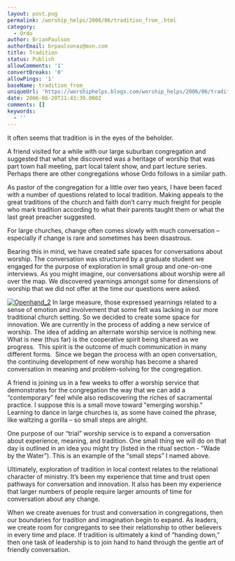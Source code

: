 ```yaml
---
layout: post.pug
permalink: /worship_helps/2006/06/tradition_from_.html 
category:
  - Ordo
author: BrianPaulson
authorEmail: brpaulsonaz@msn.com
title: Tradition
status: Publish
allowComments: '1'
convertBreaks: '0'
allowPings: '1'
baseName: tradition_from_
uniqueUrl: 'https://worshiphelps.blogs.com/worship_helps/2006/06/tradition_from_.html '
date: 2006-06-28T21:43:39.000Z
comments: []
keywords:
  - ''
---
```

It often seems that tradition is in the eyes of the beholder.

A friend visited for a while with our large suburban congregation and suggested that what she discovered was a heritage of worship that was part town hall meeting, part local talent show, and part lecture series. Perhaps there are other congregations whose Ordo follows in a similar path.

As pastor of the congregation for a little over two years, I have been faced with a number of questions related to local tradition. Making appeals to the great traditions of the church and faith don’t carry much freight for people who mark tradition according to what their parents taught them or what the last great preacher suggested.

For large churches, change often comes slowly with much conversation – especially if change is rare and sometimes has been disastrous.

Bearing this in mind, we have created safe spaces for conversations about worship. The conversation was structured by a graduate student we engaged for the purpose of exploration in small group and one-on-one interviews. As you might imagine, our conversations about worship were all over the map. We discovered yearnings amongst some for dimensions of worship that we did not offer at the time our questions were asked.

[![Openhand_2](https://worshiphelps.blogs.com/worship_helps/images/openhand_2.jpg "Openhand_2")](http://worshiphelps.blogs.com/.shared/image.html?/photos/uncategorized/openhand_2.jpg) In large measure, those expressed yearnings related to a sense of emotion and involvement that some felt was lacking in our more traditional church setting. So we decided to create some space for innovation. We are currently in the process of adding a new service of worship. The idea of adding an alternate worship service is nothing new.  What is new (thus far) is the cooperative spirit being shared as we progress.  This spirit is the outcome of much communication in many different forms.  Since we began the process with an open conversation, the continuing development of new worship has become a shared conversation in meaning and problem-solving for the congregation.

A friend is joining us in a few weeks to offer a worship service that demonstrates for the congregation the way that we can add a “contemporary” feel while also rediscovering the riches of sacramental practice. I suppose this is a small move toward "emerging worship." Learning to dance in large churches is, as some have coined the phrase, like waltzing a gorilla – so small steps are alright.

One purpose of our “trial” worship service is to expand a conversation about experience, meaning, and tradition. One small thing we will do on that day is outlined in an idea you might try (listed in the ritual section - “Wade by the Water”). This is an example of the “small steps” I named above.

Ultimately, exploration of tradition in local context relates to the relational character of ministry. It’s been my experience that time and trust open pathways for conversation and innovation. It also has been my experience that larger numbers of people require larger amounts of time for conversation about any change.

When we create avenues for trust and conversation in congregations, then our boundaries for tradition and imagination begin to expand. As leaders, we create room for congregants to see their relationship to other believers in every time and place. If tradition is ultimately a kind of “handing down,” then one task of leadership is to join hand to hand through the gentle art of friendly conversation.